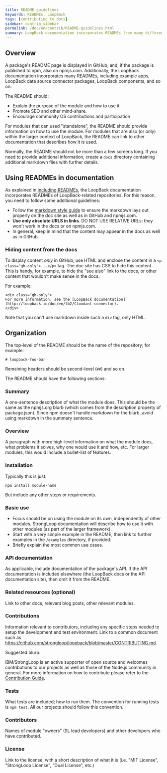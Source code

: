 ```yaml
---
title: README guidelines
keywords: READMEs, LoopBack
tags: [contributing_to_docs]
sidebar: contrib_sidebar
permalink: /doc/en/contrib/README-guidelines.html
summary: LoopBack documentation incorporates READMEs from many different repositories. Here are some basic guidelines for writing a README.
---
```

## Overview

A package's README page is displayed in GitHub, and, if the package is published to npm, also on npmjs.com.  Additionally, the LoopBack documentation incorporates many READMEs, including example
apps, LoopBack data source connector packages, LoopBack components, and so on.

The README should:

- Explain the purpose of the module and how to use it.
- Promote SEO and other mind-share.  
- Encourage community OS contributions and participation

For modules that can used "standalone", the README should provide information on how to use the module.  For modules that are also (or only) within the larger context of LoopBack, the README
can link to other documentation that describes how it is used.

Normally, the README should not be more than a few screens long.  If you need to provide additional information, create a `docs` directory containing additional markdown files with further details.

## Using READMEs in documentation

As explained in [Including READMEs](Including-READMEs.html), the LoopBack documentation
incorporates READMEs of LoopBack-related repositories.  For this reason, you need
to follow some additional guidelines:

- Follow the [markdown style guide](Markdown-style-guide.html) to ensure the markdown lays out
properly on the doc site as well as in GitHub and npmjs.com.
- **Use only absolute URLS in links**.  DO NOT USE RELATIVE URLs: they won't work in the docs or on npmjs.com.  
- In general, keep in mind that the content may appear in the docs as well as in GitHub.

### Hiding content from the docs

To display content _only_ in GitHub, use HTML and enclose the content in a `<p class="gh-only">...</p>` tag.  The doc site has CSS to hide this content.  This is handy, for example, to hide the "see also" link to the docs, or other content that wouldn't make sense in the docs.

For example:

```
<div class="gh-only">
For more information, see the [LoopBack documentation](http://loopback.io/doc/en/lb2/Cloudant-connector).
</div>
```
Note that you can't use markdown inside such a `div` tag, only HTML.

## Organization

The top-level of the README should be the name of the repository; for example:

```
# loopback-foo-bar
```

Remaining headers should be second-level (`##`) and so on.

The README should have the following sections:

### Summary

A one-sentence description of what the module does.  This should be the same as the npmjs.org blurb (which comes from the description property of package.json).  Since npm doesn't handle markdown for the blurb, avoid using markdown in the summary sentence.

### Overview

 A paragraph with more high-level information on what the module does, what problems it solves, why one would use it and how, etc.  For larger modules, this would include a bullet-list of features.  

### Installation

Typically this is just:

```
npm install module-name
```

But include any other steps or requirements.

### Basic use

- Focus should be on using the module on its own, independently of other modules.  StrongLoop documentation will describe how to use it with other modules (as part of the larger framework).
- Start with a very simple example in the README, then link to further examples in the `/examples` directory, if provided.  
- Briefly explain the most common use cases.

### API documentation

As applicable, include documentation of the package's API.  If the API
documentation is included elsewhere (the LoopBack docs or the API documentation site), then omit it from the README.

### Related resources (optional)

Link to other docs, relevant blog posts, other relevant modules.

### Contributions

Information relevant to contributors, including any specific steps needed to setup the development and test environment.  Link to a common document such as https://github.com/strongloop/loopback/blob/master/CONTRIBUTING.md.  

Suggested blurb:

IBM/StrongLoop is an active supporter of open source and welcomes contributions to our projects as well as those of the Node.js community in general. For more information on how to contribute please refer to the [Contribution Guide](https://github.com/strongloop/loopback/blob/master/CONTRIBUTING.md).

### Tests

What tests are included; how to run them. The convention for running tests is `npm test`.  All our projects should follow this convention.

### Contributors

Names of module "owners" (SL lead developers) and other developers who have contributed.

### License

Link to the license, with a short description of what it is (i.e. "MIT License", "StrongLoop License", "Dual License", etc.)
